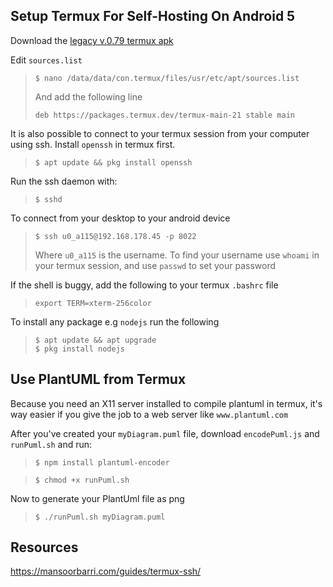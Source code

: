 ## Setup Termux For Self-Hosting On Android 5

Download the [legacy v.0.79 termux apk](https://www.archive.org/download/termux-repositories-legacy/termux-v0.79-offline-bootstraps.apk)

Edit `sources.list`
>```
>$ nano /data/data/con.termux/files/usr/etc/apt/sources.list
>```
> And add the following line
> ```
>deb https://packages.termux.dev/termux-main-21 stable main
>```

It is also possible to connect to your termux session
from your computer using ssh. Install `openssh` in termux first.
>```
> $ apt update && pkg install openssh
>```

Run the ssh daemon with:
>```
> $ sshd
>```

To connect from your desktop to your android device
> ```
> $ ssh u0_a115@192.168.178.45 -p 8022
> ```
> Where `u0_a115` is the username.
> To find your username use `whoami` in your termux session, and use `passwd` to set your password

If the shell is buggy, add the following to your termux `.bashrc` file
> ```
> export TERM=xterm-256color
> ```

To install any package e.g `nodejs` run the following
> ```
> $ apt update && apt upgrade
> $ pkg install nodejs
> ```

## Use PlantUML from Termux
Because you need an X11 server installed to compile plantuml in termux,
it's way easier if you give the job to a web server like `www.plantuml.com`

After you've created your `myDiagram.puml` file,
download `encodePuml.js` and `runPuml.sh` and run:
> ```
> $ npm install plantuml-encoder
> ```

> ```
> $ chmod +x runPuml.sh
> ```

Now to generate your PlantUml file as png
> ```
> $ ./runPuml.sh myDiagram.puml
> ```

## Resources
https://mansoorbarri.com/guides/termux-ssh/
